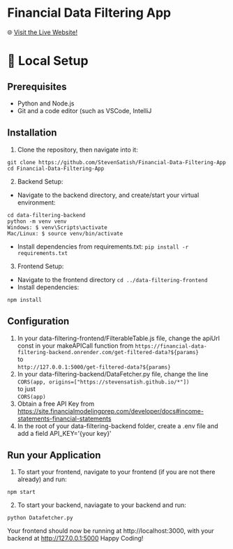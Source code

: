 # Financial Data Filtering App
🌐 [Visit the Live Website!](https://stevensatish.github.io/Financial-Data-Filtering-App/)
# 🚀 Local Setup
## Prerequisites
- Python and Node.js
- Git and a code editor (such as VSCode, IntelliJ
## Installation
1. Clone the repository, then navigate into it:
```
git clone https://github.com/StevenSatish/Financial-Data-Filtering-App
cd Financial-Data-Filtering-App
```
2. Backend Setup:
  - Navigate to the backend directory, and create/start your virtual environment:
```
cd data-filtering-backend
python -m venv venv
Windows: $ venv\Scripts\activate
Mac/Linux: $ source venv/bin/activate
```
  - Install dependencies from requirements.txt:
`pip install -r requirements.txt `
3. Frontend Setup:
  - Navigate to the frontend directory `cd ../data-filtering-frontend`
  - Install dependencies:
```
npm install
```
## Configuration
1. In your data-filtering-frontend/FilterableTable.js file, change the apiUrl const in your makeAPICall function from
   `https://financial-data-filtering-backend.onrender.com/get-filtered-data?${params}`  
   to  
   `http://127.0.0.1:5000/get-filtered-data?${params}`  
2. In your data-filtering-backend/DataFetcher.py file, change the line  
  `CORS(app, origins=["https://stevensatish.github.io/*"])`  
  to just  
  `CORS(app)`  
3. Obtain a free API Key from https://site.financialmodelingprep.com/developer/docs#income-statements-financial-statements
4. In the root of your data-filtering-backend folder, create a .env file and add a field API_KEY='{your key}'
## Run your Application
1. To start your frontend, navigate to your frontend (if you are not there already) and run:
```
npm start
```
2. To start your backend, naviagate to your backend and run:
```
python Datafetcher.py
```
Your frontend should now be running at http://localhost:3000, with your backend at http://127.0.0.1:5000
Happy Coding!

